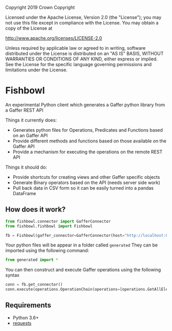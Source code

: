 Copyright 2019 Crown Copyright

Licensed under the Apache License, Version 2.0 (the "License");
you may not use this file except in compliance with the License.
You may obtain a copy of the License at

  http://www.apache.org/licenses/LICENSE-2.0

Unless required by applicable law or agreed to in writing, software
distributed under the License is distributed on an "AS IS" BASIS,
WITHOUT WARRANTIES OR CONDITIONS OF ANY KIND, either express or implied.
See the License for the specific language governing permissions and
limitations under the License.


Fishbowl
============================

An experimental Python client which generates a Gaffer python library from a Gaffer REST API

Things it currently does:
* Generates python files for Operations, Predicates and Functions based on an Gaffer API
* Provide different methods and functions based on those available on the Gaffer API
* Provide a mechanism for executing the operations on the remote REST API

Things it should do:
* Provide shortcuts for creating views and other Gaffer specific objects
* Generate Binary operators based on the API (needs server side work)
* Pull back data in CSV form so it can be easily turned into a pandas DataFrame

## How does it work?

```python
from fishbowl.connector import GafferConnector
from fishbowl.fishbowl import Fishbowl

fb = Fishbowl(gaffer_connector=GafferConnector(host="http://localhost:8080/rest"))
```
Your python files will be appear in a folder called `generated`
They can be imported using the following command:
```python
from generated import *
```

You can then construct and execute Gaffer operations using the following syntax

```python
conn = fb.get_connector()
conn.execute(operations.OperationChain(operations=[operations.GetAllElements(), operations.Count()]))
```

## Requirements
- Python 3.6+ 
- [requests](https://docs.python-requests.org/en/master/index.html)
